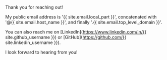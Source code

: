 ---
---

Thank you for reaching out!

My public email address is '{{ site.email.local_part }}', concatenated with
'@{{ site.email.host_name }}', and finally '.{{ site.email.top_level_domain }}'.

You can also reach me on
[LinkedIn](https://www.linkedin.com/in/{{ site.github_username }}) or
[GitHub](https://github.com/{{ site.linkedin_username }}).

I look forward to hearing from you!
